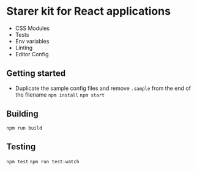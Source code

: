 # Starer kit for React applications
- CSS Modules
- Tests
- Env variables
- Linting
- Editor Config

## Getting started

- Duplicate the sample config files and remove `.sample` from the end of the filename
`npm install`
`npm start`

## Building
`npm run build`

## Testing
`npm test`
`npm run test:watch`
